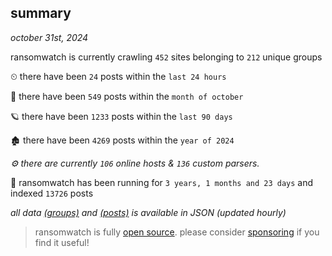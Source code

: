 
## summary
_october 31st, 2024_

ransomwatch is currently crawling `452` sites belonging to `212` unique groups

⏲ there have been `24` posts within the `last 24 hours`

🦈 there have been `549` posts within the `month of october`

🪐 there have been `1233` posts within the `last 90 days`

🏚 there have been `4269` posts within the `year of 2024`

_⚙️ there are currently `106` online hosts & `136` custom parsers._

🦕 ransomwatch has been running for `3 years, 1 months and 23 days` and indexed `13726` posts

_all data  [(groups)](http://ransomwhat.telemetry.ltd/groups) and [(posts)](http://ransomwhat.telemetry.ltd/posts) is available in JSON (updated hourly)_

> ransomwatch is fully [open source](https://github.com/joshhighet/ransomwatch#ransomwatch--). please consider [sponsoring](https://github.com/sponsors/joshhighet) if you find it useful!
